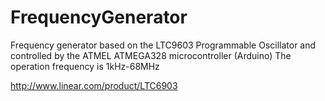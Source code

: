 # FrequencyGenerator
Frequency generator based on the LTC9603 Programmable Oscillator and controlled by the ATMEL ATMEGA328 microcontroller (Arduino)
The operation frequency is 1kHz-68MHz

http://www.linear.com/product/LTC6903
